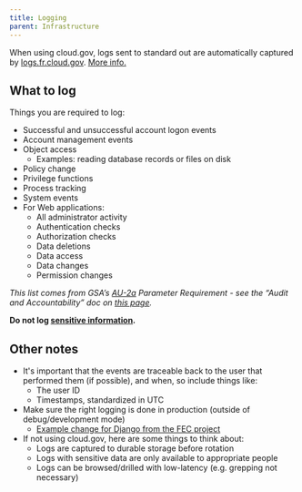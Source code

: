 ```yaml
---
title: Logging
parent: Infrastructure
---
```


When using cloud.gov, logs sent to standard out are automatically captured by [logs.fr.cloud.gov](https://logs.fr.cloud.gov). [More info.](https://cloud.gov/docs/apps/logs/)

## What to log

Things you are required to log:

- Successful and unsuccessful account logon events
- Account management events
- Object access
    - Examples: reading database records or files on disk
- Policy change
- Privilege functions
- Process tracking
- System events
- For Web applications:
    - All administrator activity
    - Authentication checks
    - Authorization checks
    - Data deletions
    - Data access
    - Data changes
    - Permission changes

_This list comes from GSA’s [AU-2a](https://nvd.nist.gov/800-53/Rev4/control/au-2#Rev4Statements) Parameter Requirement - see the “Audit and Accountability” doc on [this page](https://insite.gsa.gov/portal/content/627230)._

**Do not log [sensitive information](https://github.com/18F/open-source-policy/blob/master/practice.md#protecting-sensitive-information).**

## Other notes

- It's important that the events are traceable back to the user that performed them (if possible), and when, so include things like:
    - The user ID
    - Timestamps, standardized in UTC
- Make sure the right logging is done in production (outside of debug/development mode)
    - [Example change for Django from the FEC project](https://github.com/18F/fec-cms/commit/39961b3ef84b1c2abe882959f15b9bc5d2e25bc8)
- If not using cloud.gov, here are some things to think about:
    - Logs are captured to durable storage before rotation
    - Logs with sensitive data are only available to appropriate people
    - Logs can be browsed/drilled with low-latency (e.g. grepping not necessary)
